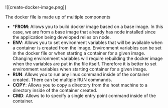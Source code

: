 ![[create-docker-image.png]]

The docker file is made up of multiple components
* ***FROM**:  Allows you to build docker image based on a base image. In this case, we are from a base image that already has node installed since the application being developed relies on node.
* **ENV**: Allows you to set environment variables that will be available when a container is created from the image. Environment variables can be set in the docker file or when starting a container for a given image. Changing environment variables will require rebuilding the docker image when the variables are put in the file itself. Therefore it is better to set environment variables when starting container for a given image.
* **RUN**: Allows you to run any linux command inside of the container created. There can be multiple RUN commands.
* **COPY**: Allows you to copy a directory from the host machine to a directory inside of the container created.
* **CMD**: Allows to to specify a single entry point command inside of the container.